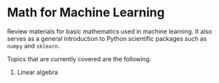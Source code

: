 # Math for Machine Learning
Review materials for basic mathematics used in machine learning. It also serves as a general introduction to Python scientific packages such as `numpy` and `sklearn`.

Topics that are currently covered are the following.
1. Linear algebra
